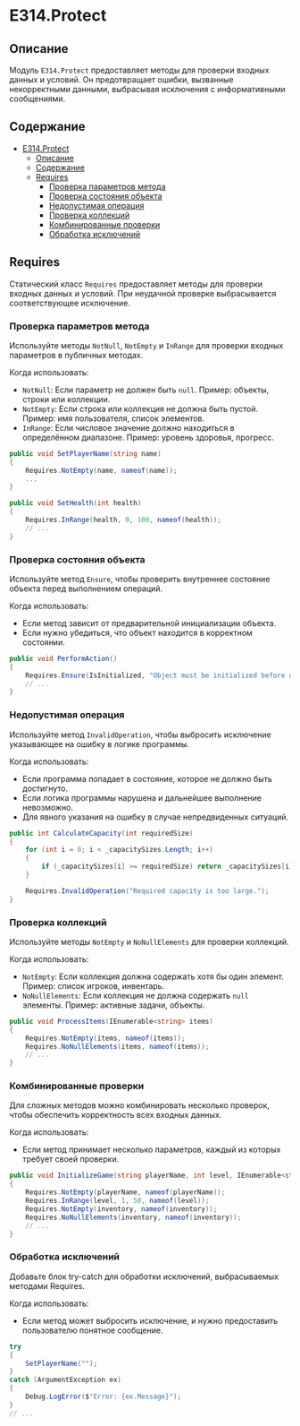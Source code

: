 # E314.Protect

## Описание

Модуль `E314.Protect` предоставляет методы для проверки входных данных и условий.
Он предотвращает ошибки, вызванные некорректными данными, выбрасывая исключения с информативными сообщениями.

## Содержание

- [E314.Protect](#e314protect)
  - [Описание](#описание)
  - [Содержание](#содержание)
  - [Requires](#requires)
    - [Проверка параметров метода](#проверка-параметров-метода)
    - [Проверка состояния объекта](#проверка-состояния-объекта)
    - [Недопустимая операция](#недопустимая-операция)
    - [Проверка коллекций](#проверка-коллекций)
    - [Комбинированные проверки](#комбинированные-проверки)
    - [Обработка исключений](#обработка-исключений)

## Requires

Статический класс `Requires` предоставляет методы для проверки входных данных и условий. При неудачной проверке выбрасывается соответствующее исключение.

### Проверка параметров метода

Используйте методы `NotNull`, `NotEmpty` и `InRange` для проверки входных параметров в публичных методах.

Когда использовать:

- `NotNull`: Если параметр не должен быть `null`. Пример: объекты, строки или коллекции.
- `NotEmpty`: Если строка или коллекция не должна быть пустой. Пример: имя пользователя, список элементов.
- `InRange`: Если числовое значение должно находиться в определённом диапазоне. Пример: уровень здоровья, прогресс.

```csharp
public void SetPlayerName(string name)
{
    Requires.NotEmpty(name, nameof(name));
    ...
}

public void SetHealth(int health)
{
    Requires.InRange(health, 0, 100, nameof(health));
    // ...
}
```

### Проверка состояния объекта

Используйте метод `Ensure`, чтобы проверить внутреннее состояние объекта перед выполнением операций.

Когда использовать:

- Если метод зависит от предварительной инициализации объекта.
- Если нужно убедиться, что объект находится в корректном состоянии.

```csharp
public void PerformAction()
{
    Requires.Ensure(IsInitialized, "Object must be initialized before use.");
    // ...
}
```

### Недопустимая операция

Используйте метод `InvalidOperation`, чтобы выбросить исключение указывающее на ошибку в логике программы.

Когда использовать:

- Если программа попадает в состояние, которое не должно быть достигнуто.
- Если логика программы нарушена и дальнейшее выполнение невозможно.
- Для явного указания на ошибку в случае непредвиденных ситуаций.

```csharp
public int CalculateCapacity(int requiredSize)
{
    for (int i = 0; i < _capacitySizes.Length; i++)
    {
        if (_capacitySizes[i] >= requiredSize) return _capacitySizes[i];
    }

    Requires.InvalidOperation("Required capacity is too large.");
}
```

### Проверка коллекций

Используйте методы `NotEmpty` и `NoNullElements` для проверки коллекций.

Когда использовать:

- `NotEmpty`: Если коллекция должна содержать хотя бы один элемент. Пример: список игроков, инвентарь.
- `NoNullElements`: Если коллекция не должна содержать `null` элементы. Пример: активные задачи, объекты.

```csharp
public void ProcessItems(IEnumerable<string> items)
{
    Requires.NotEmpty(items, nameof(items));
    Requires.NoNullElements(items, nameof(items)); 
    // ...
}
```

### Комбинированные проверки

Для сложных методов можно комбинировать несколько проверок, чтобы обеспечить корректность всех входных данных.

Когда использовать:

- Если метод принимает несколько параметров, каждый из которых требует своей проверки.

```csharp
public void InitializeGame(string playerName, int level, IEnumerable<string> inventory)
{
    Requires.NotEmpty(playerName, nameof(playerName));
    Requires.InRange(level, 1, 50, nameof(level));
    Requires.NotEmpty(inventory, nameof(inventory));
    Requires.NoNullElements(inventory, nameof(inventory));
    // ...
}
```

### Обработка исключений

Добавьте блок try-catch для обработки исключений, выбрасываемых методами Requires.

Когда использовать:

- Если метод может выбросить исключение, и нужно предоставить пользователю понятное сообщение.

```csharp
try
{
    SetPlayerName("");
}
catch (ArgumentException ex)
{
    Debug.LogError($"Error: {ex.Message}");
}
// ...
```

